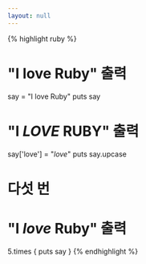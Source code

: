 ```yaml
---
layout: null
---
```


{% highlight ruby %}
# "I love Ruby" 출력
say = "I love Ruby"
puts say

# "I *LOVE* RUBY" 출력
say['love'] = "*love*"
puts say.upcase

# 다섯 번
# "I *love* Ruby" 출력
5.times { puts say }
{% endhighlight %}
